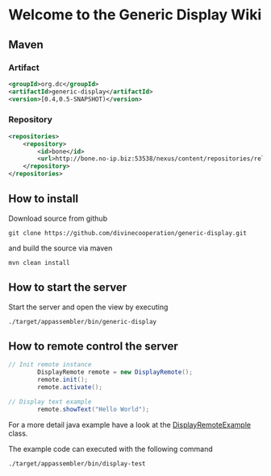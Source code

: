 # Welcome to the Generic Display Wiki

## Maven 

### Artifact

```xml
<groupId>org.dc</groupId>
<artifactId>generic-display</artifactId>
<version>[0.4,0.5-SNAPSHOT)</version>
```

### Repository
```xml
<repositories>
    <repository>
        <id>bone</id>
        <url>http://bone.no-ip.biz:53538/nexus/content/repositories/releases/</url>
    </repository>
</repositories>
```

## How to install

Download source from github

`git clone https://github.com/divinecooperation/generic-display.git`

and build the source via maven

```
mvn clean install
```

## How to start the server 

Start the server and open the view by executing
```
./target/appassembler/bin/generic-display
```

## How to remote control the server
```java
// Init remote instance
        DisplayRemote remote = new DisplayRemote();
        remote.init();
        remote.activate();

// Display text example
        remote.showText("Hello World");
```
For a more detail java example have a look at the [DisplayRemoteExample](https://github.com/divinecooperation/generic-display/tree/master/src/main/java/org/dc/display/DisplayRemoteExample.java) class.


The example code can executed with the following command
```
./target/appassembler/bin/display-test
```
